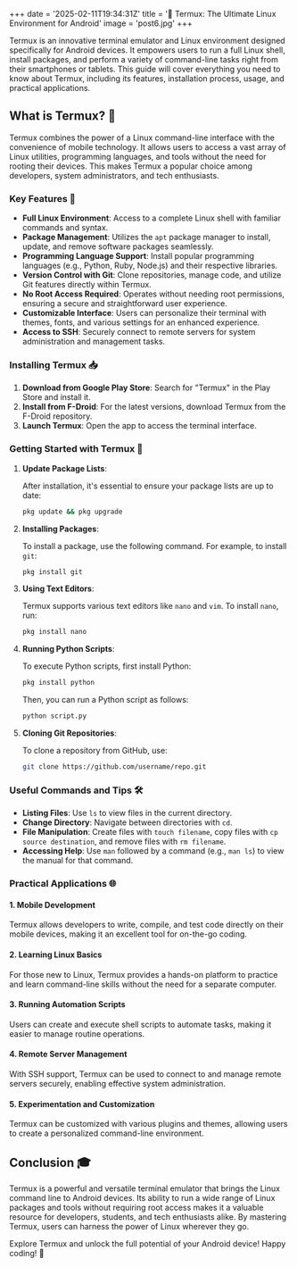+++
date = '2025-02-11T19:34:31Z'
title = '📱 Termux: The Ultimate Linux Environment for Android'
image = 'post6.jpg'
+++


Termux is an innovative terminal emulator and Linux environment designed specifically for Android devices. It empowers users to run a full Linux shell, install packages, and perform a variety of command-line tasks right from their smartphones or tablets. This guide will cover everything you need to know about Termux, including its features, installation process, usage, and practical applications.

## What is Termux? 🤔

Termux combines the power of a Linux command-line interface with the convenience of mobile technology. It allows users to access a vast array of Linux utilities, programming languages, and tools without the need for rooting their devices. This makes Termux a popular choice among developers, system administrators, and tech enthusiasts.

### Key Features 🌟

- **Full Linux Environment**: Access to a complete Linux shell with familiar commands and syntax.
- **Package Management**: Utilizes the `apt` package manager to install, update, and remove software packages seamlessly.
- **Programming Language Support**: Install popular programming languages (e.g., Python, Ruby, Node.js) and their respective libraries.
- **Version Control with Git**: Clone repositories, manage code, and utilize Git features directly within Termux.
- **No Root Access Required**: Operates without needing root permissions, ensuring a secure and straightforward user experience.
- **Customizable Interface**: Users can personalize their terminal with themes, fonts, and various settings for an enhanced experience.
- **Access to SSH**: Securely connect to remote servers for system administration and management tasks.

### Installing Termux 📥

1. **Download from Google Play Store**: Search for "Termux" in the Play Store and install it.
2. **Install from F-Droid**: For the latest versions, download Termux from the F-Droid repository.
3. **Launch Termux**: Open the app to access the terminal interface.

### Getting Started with Termux 🚀

1. **Update Package Lists**:

   After installation, it's essential to ensure your package lists are up to date:

   ```bash
   pkg update && pkg upgrade
   ```

2. **Installing Packages**:

   To install a package, use the following command. For example, to install `git`:

   ```bash
   pkg install git
   ```

3. **Using Text Editors**:

   Termux supports various text editors like `nano` and `vim`. To install `nano`, run:

   ```bash
   pkg install nano
   ```

4. **Running Python Scripts**:

   To execute Python scripts, first install Python:

   ```bash
   pkg install python
   ```

   Then, you can run a Python script as follows:

   ```bash
   python script.py
   ```

5. **Cloning Git Repositories**:

   To clone a repository from GitHub, use:

   ```bash
   git clone https://github.com/username/repo.git
   ```

### Useful Commands and Tips 🛠️

- **Listing Files**: Use `ls` to view files in the current directory.
- **Change Directory**: Navigate between directories with `cd`.
- **File Manipulation**: Create files with `touch filename`, copy files with `cp source destination`, and remove files with `rm filename`.
- **Accessing Help**: Use `man` followed by a command (e.g., `man ls`) to view the manual for that command.

### Practical Applications 🌐

#### 1. Mobile Development

Termux allows developers to write, compile, and test code directly on their mobile devices, making it an excellent tool for on-the-go coding.

#### 2. Learning Linux Basics

For those new to Linux, Termux provides a hands-on platform to practice and learn command-line skills without the need for a separate computer.

#### 3. Running Automation Scripts

Users can create and execute shell scripts to automate tasks, making it easier to manage routine operations.

#### 4. Remote Server Management

With SSH support, Termux can be used to connect to and manage remote servers securely, enabling effective system administration.

#### 5. Experimentation and Customization

Termux can be customized with various plugins and themes, allowing users to create a personalized command-line environment.

## Conclusion 🎓

Termux is a powerful and versatile terminal emulator that brings the Linux command line to Android devices. Its ability to run a wide range of Linux packages and tools without requiring root access makes it a valuable resource for developers, students, and tech enthusiasts alike. By mastering Termux, users can harness the power of Linux wherever they go.

Explore Termux and unlock the full potential of your Android device! Happy coding! 🚀
